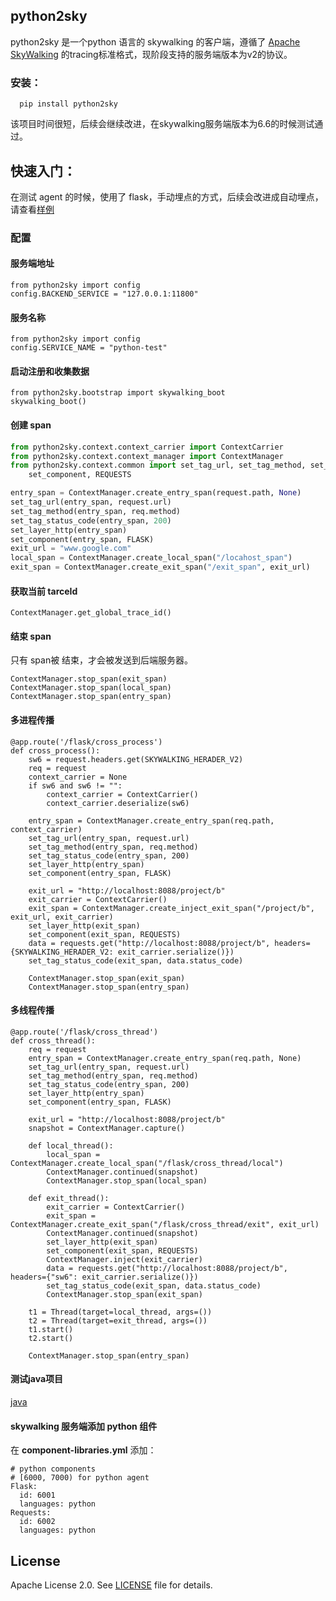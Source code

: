 ## python2sky 

python2sky 是一个python 语言的 skywalking 的客户端，遵循了  [Apache SkyWalking](https://github.com/apache/incubator-skywalking)  的tracing标准格式，现阶段支持的服务端版本为v2的协议。

### 安装：

```
  pip install python2sky
```

该项目时间很短，后续会继续改进，在skywalking服务端版本为6.6的时候测试通过。

##  快速入门：
在测试 agent 的时候，使用了 flask，手动埋点的方式，后续会改进成自动埋点，请查看[样例](https://github.com/alonelaval/python2sky/blob/master/tests/falsk_test/test_flask.py) 

### 配置 
#### 服务端地址
```
from python2sky import config
config.BACKEND_SERVICE = "127.0.0.1:11800"

```
#### 服务名称
```
from python2sky import config
config.SERVICE_NAME = "python-test"

```
#### 启动注册和收集数据
```
from python2sky.bootstrap import skywalking_boot
skywalking_boot()

```
#### 创建 span
```python
from python2sky.context.context_carrier import ContextCarrier
from python2sky.context.context_manager import ContextManager
from python2sky.context.common import set_tag_url, set_tag_method, set_tag_status_code, set_layer_http, FLASK, \
    set_component, REQUESTS

entry_span = ContextManager.create_entry_span(request.path, None)
set_tag_url(entry_span, request.url)
set_tag_method(entry_span, req.method)
set_tag_status_code(entry_span, 200)
set_layer_http(entry_span)
set_component(entry_span, FLASK)
exit_url = "www.google.com"
local_span = ContextManager.create_local_span("/locahost_span")
exit_span = ContextManager.create_exit_span("/exit_span", exit_url)
```
#### 获取当前 tarceId
```
ContextManager.get_global_trace_id()
```
#### 结束 span
只有 span被 结束，才会被发送到后端服务器。

```
ContextManager.stop_span(exit_span)
ContextManager.stop_span(local_span)
ContextManager.stop_span(entry_span)
```
#### 多进程传播
```
@app.route('/flask/cross_process')
def cross_process():
    sw6 = request.headers.get(SKYWALKING_HERADER_V2)
    req = request
    context_carrier = None
    if sw6 and sw6 != "":
        context_carrier = ContextCarrier()
        context_carrier.deserialize(sw6)

    entry_span = ContextManager.create_entry_span(req.path, context_carrier)
    set_tag_url(entry_span, request.url)
    set_tag_method(entry_span, req.method)
    set_tag_status_code(entry_span, 200)
    set_layer_http(entry_span)
    set_component(entry_span, FLASK)

    exit_url = "http://localhost:8088/project/b"
    exit_carrier = ContextCarrier()
    exit_span = ContextManager.create_inject_exit_span("/project/b", exit_url, exit_carrier)
    set_layer_http(exit_span)
    set_component(exit_span, REQUESTS)
    data = requests.get("http://localhost:8088/project/b", headers={SKYWALKING_HERADER_V2: exit_carrier.serialize()})
    set_tag_status_code(exit_span, data.status_code)

    ContextManager.stop_span(exit_span)
    ContextManager.stop_span(entry_span)

```

#### 多线程传播
```
@app.route('/flask/cross_thread')
def cross_thread():
    req = request
    entry_span = ContextManager.create_entry_span(req.path, None)
    set_tag_url(entry_span, request.url)
    set_tag_method(entry_span, req.method)
    set_tag_status_code(entry_span, 200)
    set_layer_http(entry_span)
    set_component(entry_span, FLASK)

    exit_url = "http://localhost:8088/project/b"
    snapshot = ContextManager.capture()

    def local_thread():
        local_span = ContextManager.create_local_span("/flask/cross_thread/local")
        ContextManager.continued(snapshot)
        ContextManager.stop_span(local_span)

    def exit_thread():
        exit_carrier = ContextCarrier()
        exit_span = ContextManager.create_exit_span("/flask/cross_thread/exit", exit_url)
        ContextManager.continued(snapshot)
        set_layer_http(exit_span)
        set_component(exit_span, REQUESTS)
        ContextManager.inject(exit_carrier)
        data = requests.get("http://localhost:8088/project/b", headers={"sw6": exit_carrier.serialize()})
        set_tag_status_code(exit_span, data.status_code)
        ContextManager.stop_span(exit_span)

    t1 = Thread(target=local_thread, args=())
    t2 = Thread(target=exit_thread, args=())
    t1.start()
    t2.start()

    ContextManager.stop_span(entry_span)
```

#### 测试java项目
[java](https://github.com/alonelaval/python2sky-agent-java-test) 

#### skywalking 服务端添加 python 组件
在 **component-libraries.yml** 添加：

```
# python components
# [6000, 7000) for python agent
Flask:
  id: 6001
  languages: python
Requests:
  id: 6002
  languages: python
```


## License
Apache License 2.0. See [LICENSE](LICENSE) file for details.






